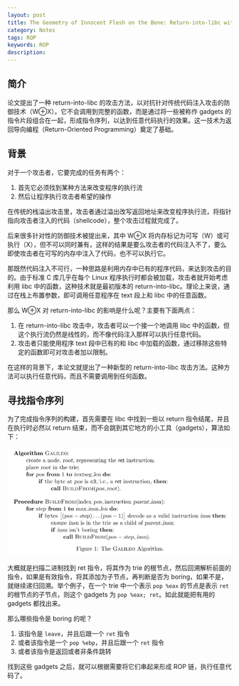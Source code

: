 ```yaml
---
layout: post
title: The Geometry of Innocent Flesh on the Bone: Return-into-libc without Function Calls (on the x86)
category: Notes
tags: ROP
keywords: ROP
description:
---
```



## 简介
论文提出了一种 return-into-libc 的攻击方法，以对抗针对传统代码注入攻击的防御技术（W⊕X）。它不会调用到完整的函数，而是通过将一些被称作 gadgets 的指令片段组合在一起，形成指令序列，以达到任意代码执行的效果。这一技术为返回导向编程（Return-Oriented Programming）奠定了基础。


## 背景
对于一个攻击者，它要完成的任务有两个：
1. 首先它必须找到某种方法来改变程序的执行流
2. 然后让程序执行攻击者希望的操作

在传统的栈溢出攻击里，攻击者通过溢出改写返回地址来改变程序执行流，将指针指向攻击者注入的代码（shellcode），整个攻击过程就完成了。

后来很多针对性的防御技术被提出来，其中 W⊕X 将内存标记为可写（W）或可执行（X），但不可以同时兼有，这样的结果是要么攻击者的代码注入不了，要么即使攻击者在可写的内存中注入了代码，也不可以执行它。

那既然代码注入不可行，一种思路是利用内存中已有的程序代码，来达到攻击的目的。由于标准 C 库几乎在每个 Linux 程序执行时都会被加载，攻击者就开始考虑利用 libc 中的函数，这种技术就是最初版本的 return-into-libc。理论上来说，通过在栈上布置参数，即可调用任意程序在 text 段上和 libc 中的任意函数。

那么 W⊕X 对 return-into-libc 的影响是什么呢？主要有下面两点：
1. 在 return-into-libc 攻击中，攻击者可以一个接一个地调用 libc 中的函数，但这个执行流仍然是线性的，而不像代码注入那样可以执行任意代码。
2. 攻击者只能使用程序 text 段中已有的和 libc 中加载的函数，通过移除这些特定的函数即可对攻击者加以限制。

在这样的背景下，本论文就提出了一种新型的 return-into-libc 攻击方法。这种方法可以执行任意代码，而且不需要调用到任何函数。


## 寻找指令序列
为了完成指令序列的构建，首先需要在 libc 中找到一些以 return 指令结尾，并且在执行时必然以 return 结束，而不会跳到其它地方的小工具（gadgets），算法如下：

![](/post_pic/galileo.png)

大概就是扫描二进制找到 ret 指令，将其作为 trie 的根节点，然后回溯解析前面的指令，如果是有效指令，将其添加为子节点，再判断是否为 boring，如果不是，就继续递归回溯。举个例子，在一个 trie 中一个表示 `pop %eax` 的节点是表示 `ret` 的根节点的子节点，则这个 gadgets 为 `pop %eax; ret`。如此就能把有用的 gadgets 都找出来。

那么哪些指令是 boring 的呢？
1. 该指令是 `leave`，并且后跟一个 `ret` 指令
2. 或者该指令是一个 `pop %ebp`，并且后跟一个 `ret` 指令
3. 或者该指令是返回或者非条件跳转

找到这些 gadgets 之后，就可以根据需要将它们串起来形成 ROP 链，执行任意代码了。
